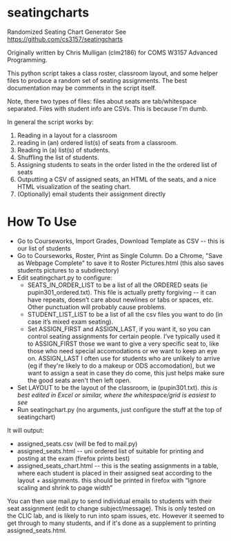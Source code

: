 seatingcharts
=============

Randomized Seating Chart Generator
See https://github.com/cs3157/seatingcharts 

Originally written by Chris Mulligan (clm2186) for COMS W3157 Advanced Programming. 

This python script takes a class roster, classroom layout, and some helper files to produce a random set of seating assignments. The best documentation may be comments in the script itself.

Note, there two types of files: files about seats are tab/whitespace separated. Files with student info are CSVs. This is because I'm dumb.

In general the script works by:
 1. Reading in a layout for a classroom
 2. reading in (an) ordered list(s) of seats from a classroom.
 3. Reading in (a) list(s) of students.
 4. Shuffling the list of students.
 5. Assigning students to seats in the order listed in the the ordered list of seats
 6. Outputting a CSV of assigned seats, an HTML of the seats, and a nice HTML visualization of the seating chart. 
 7. (Optionally) email students their assignment directly


How To Use
==========

 * Go to Courseworks, Import Grades, Download Template as CSV -- this is our list of students
 * Go to Courseworks, Roster, Print as Single Column. Do a Chrome, "Save as Webpage Complete" to save it to Roster Pictures.html (this also saves students pictures to a subdirectory)
 * Edit seatingchart.py to configure:
   * SEATS_IN_ORDER_LIST to be a list of all the ORDERED seats (ie pupin301_ordered.txt). This file is actually pretty forgiving -- it can have repeats, doesn’t care about newlines or tabs or spaces, etc. Other punctuation will probably cause problems.
   * STUDENT_LIST_LIST to be a list of all the csv files you want to do (in case it’s mixed exam seating). 
   * Set ASSIGN_FIRST and ASSIGN_LAST, if you want it, so you can control seating assignments for certain people. I've typically used it to ASSIGN_FIRST those we want to give a very specific seat to, like those who need special accomodations or we want to keep an eye on. ASSIGN_LAST I often use for students who are unlikely to arrive (eg if they're likely to do a makeup or ODS accomodation), but we want to assign a seat in case they do come, this just helps make sure the good seats aren't then left open. 
 * Set LAYOUT to be the layout of the classroom, ie (pupin301.txt). *this is best edited in Excel or similar, where the whitespace/grid is easiest to see*
 * Run seatingchart.py (no arguments, just configure the stuff at the top of seatingchart)

It will output:
 * assigned_seats.csv (will be fed to mail.py)
 * assigned_seats.html -- uni ordered list of suitable for printing and posting at the exam (firefox prints best)
 * assigned_seats_chart.html -- this is the seating assignments in a table, where each student is placed in their assigned seat according to the layout + assignments. this should be printed in firefox with “Ignore scaling and shrink to page width”

You can then use mail.py to send individual emails to students with their seat assignment (edit to change subject/message). This is only tested on the CLIC lab, and is likely to run into spam issues, etc. However it seemed to get through to many students, and if it's done as a supplement to printing assigned_seats.html.
